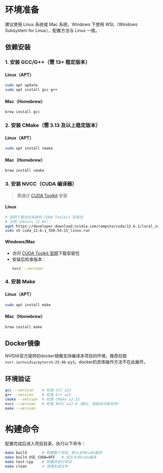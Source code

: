 
# 环境准备
建议使用 Linux 系统或 Mac 系统，Windows 下使用 WSL（Windows Subsystem for Linux），配置方法与 Linux 一致。

## 依赖安装
### 1. 安装 GCC/G++（需 13+ 稳定版本）
#### Linux（APT）
```bash
sudo apt update
sudo apt install gcc g++
```
#### Mac（Homebrew）
```bash
brew install gcc
```

### 2. 安装 CMake（需 **3.13 及以上**稳定版本）
#### Linux（APT）
```bash
sudo apt install cmake
```
#### Mac（Homebrew）
```bash
brew install cmake
```

### 3. 安装 NVCC（CUDA 编译器）
> 需通过 [CUDA Toolkit](https://developer.nvidia.com/cuda-downloads) 安装
#### Linux
```bash
# 官网下载对应系统的 CUDA Toolkit 安装包
# 示例（Ubuntu 22.04）：
wget https://developer.download.nvidia.com/compute/cuda/12.6.1/local_installers/cuda_12.6.1_550.54.15_linux.run
sudo sh cuda_12.6.1_550.54.15_linux.run
```
#### Windows/Mac
- 访问 [CUDA Toolkit 官网](https://developer.nvidia.com/cuda-downloads)下载安装包  
- 安装后检查版本：
  ```bash
  nvcc --version
  ```

### 4. 安装 Make
#### Linux（APT）
```bash
sudo apt install make
```
#### Mac（Homebrew）
```bash
brew install make
```

## Docker镜像

NVIDIA官方提供的docker镜像支持编译本项目的环境，推荐拉取``nvcr.io/nvidia/pytorch:25.06-py3``。docker的具体操作方法不在此展开。

## 环境验证
```bash
gcc --version    # 检查 GCC ≥13
g++ --version    # 检查 G++ ≥13
cmake --version  # 检查 CMake ≥3.13
nvcc --version   # 检查 NVCC ≥12.6（建议，低版本可能支持）
make --version
```

# 构建命令
配置完成后进入项目目录，执行以下命令：
```bash
make build       # 构建整个项目，默认支持cuda编译
make build USE_CUDA=OFF   # 显示关闭cuda编译
make test-cpp    # 构建并运行测试
make clean       # 清理生成文件
```

